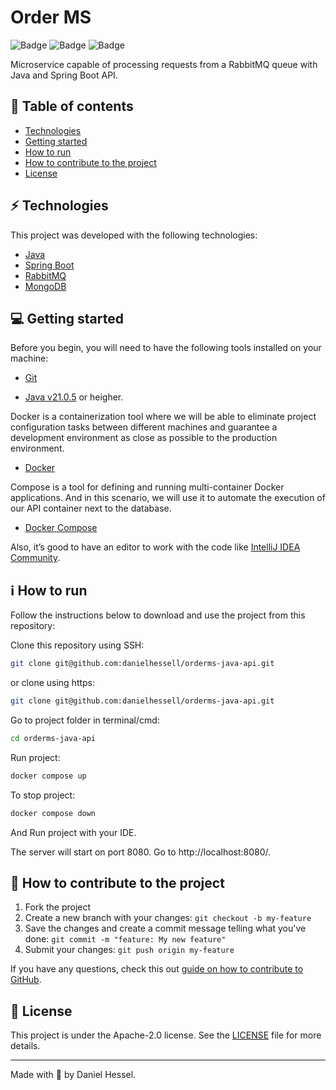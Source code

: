 # Order MS

![Badge](https://img.shields.io/static/v1?label=author&message=DanielHessel&color=0070f3&style=flat&logo=<LOGO>)
![Badge](https://img.shields.io/static/v1?label=status&message=Done&color=success&style=flat&logo=<LOGO>)
![Badge](https://img.shields.io/static/v1?label=license&message=MIT&color=0070f3&style=flat&logo=<LOGO>)

Microservice capable of processing requests from a RabbitMQ queue with Java and Spring Boot API.

## :pushpin: Table of contents

<!--ts-->

- [Technologies](#zap-technologies)
- [Getting started](#computer-getting-started)
- [How to run](#information_source-how-to-run)
- [How to contribute to the project](#tada-how-to-contribute-to-the-project)
- [License](#page_facing_up-license)
<!--te-->

## :zap: Technologies

This project was developed with the following technologies:

- [Java](https://www.oracle.com/br/java/)
- [Spring Boot](https://spring.io/projects/spring-boot)
- [RabbitMQ](https://www.rabbitmq.com/)
- [MongoDB](https://www.mongodb.com/)

## :computer: Getting started

Before you begin, you will need to have the following tools installed on your machine:

- [Git](https://git-scm.com)

- [Java v21.0.5](https://www.oracle.com/br/java/technologies/downloads/#java21) or heigher.

Docker is a containerization tool where we will be able to eliminate project configuration tasks between different machines and guarantee a development environment as close as possible to the production environment.

- [Docker](https://docs.docker.com/get-docker/)

Compose is a tool for defining and running multi-container Docker applications. And in this scenario, we will use it to automate the execution of our API container next to the database.

- [Docker Compose](https://docs.docker.com/compose/install/)

Also, it’s good to have an editor to work with the code like [IntelliJ IDEA Community](https://www.jetbrains.com/idea/).

## :information_source: How to run

Follow the instructions below to download and use the project from this repository:

Clone this repository using SSH:

```bash
git clone git@github.com:danielhessell/orderms-java-api.git
```

or clone using https:

```bash
git clone git@github.com:danielhessell/orderms-java-api.git
```

Go to project folder in terminal/cmd:

```bash
cd orderms-java-api
```

Run project:

```bash
docker compose up
```

To stop project:

```bash
docker compose down
```

And Run project with your IDE.

The server will start on port 8080. Go to http://localhost:8080/.

## :tada: How to contribute to the project

1. Fork the project
2. Create a new branch with your changes: `git checkout -b my-feature`
3. Save the changes and create a commit message telling what you've done: `git commit -m "feature: My new feature"`
4. Submit your changes: `git push origin my-feature`

If you have any questions, check this out [guide on how to contribute to GitHub](https://github.com/firstcontributions/first-contributions).

## :page_facing_up: License

This project is under the Apache-2.0 license. See the [LICENSE](https://github.com/danielhessell/orderms-java-api/blob/master/LICENSE) file for more details.

---

Made with :blue_heart: by Daniel Hessel.
